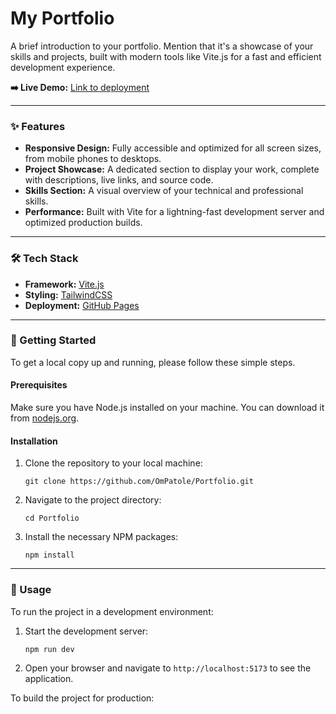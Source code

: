 # My Portfolio

A brief introduction to your portfolio. Mention that it's a showcase of your skills and projects, built with modern tools like Vite.js for a fast and efficient development experience.

**➡️ Live Demo:** [Link to deployment ](https://ompatole.github.io/Portfolio/)

---

### ✨ Features

- **Responsive Design:** Fully accessible and optimized for all screen sizes, from mobile phones to desktops.
- **Project Showcase:** A dedicated section to display your work, complete with descriptions, live links, and source code.
- **Skills Section:** A visual overview of your technical and professional skills.
- **Performance:** Built with Vite for a lightning-fast development server and optimized production builds.

---

### 🛠️ Tech Stack

- **Framework:** [Vite.js](https://vitejs.dev/)
- **Styling:** [TailwindCSS](https://tailwindcss.com/) 
- **Deployment:** [GitHub Pages](https://pages.github.com/)
---

### 🚀 Getting Started

To get a local copy up and running, please follow these simple steps.

#### Prerequisites

Make sure you have Node.js installed on your machine. You can download it from [nodejs.org](https://nodejs.org/).

#### Installation

1.  Clone the repository to your local machine:
    ```
    git clone https://github.com/OmPatole/Portfolio.git
    ```
2.  Navigate to the project directory:
    ```
    cd Portfolio
    ```
3.  Install the necessary NPM packages:
    ```
    npm install
    ```

---

### 🏃 Usage

To run the project in a development environment:

1.  Start the development server:
    ```
    npm run dev
    ```
2.  Open your browser and navigate to `http://localhost:5173` to see the application.

To build the project for production:
